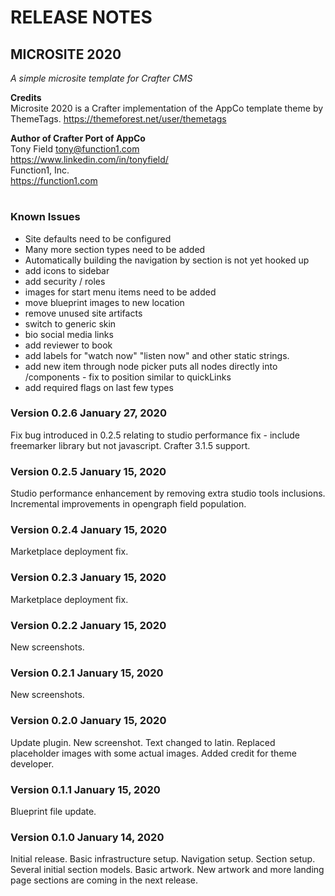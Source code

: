 # RELEASE NOTES

## MICROSITE 2020
_A simple microsite template for Crafter CMS_

**Credits**
\
Microsite 2020 is a Crafter implementation
of the AppCo template theme by ThemeTags. 
https://themeforest.net/user/themetags

**Author of Crafter Port of AppCo**
\
Tony Field
tony@function1.com
\
https://www.linkedin.com/in/tonyfield/
\
Function1, Inc.
\
https://function1.com
#

### Known Issues
- Site defaults need to be configured
- Many more section types need to be added
- Automatically building the navigation by section is not yet hooked up
- add icons to sidebar
- add security / roles
- images for start menu items need to be added
- move blueprint images to new location
- remove unused site artifacts
- switch to generic skin
- bio social media links
- add reviewer to book
- add labels for "watch now" "listen now" and other static strings.
- add new item through node picker puts all nodes directly into /components - fix to position similar to quickLinks
- add required flags on last few types

### Version 0.2.6 January 27, 2020
Fix bug introduced in 0.2.5 relating to studio performance fix - include freemarker library but not javascript.  Crafter 3.1.5 support.

### Version 0.2.5 January 15, 2020
Studio performance enhancement by removing extra studio tools inclusions.
Incremental improvements in opengraph field population.

### Version 0.2.4 January 15, 2020
Marketplace deployment fix.

### Version 0.2.3 January 15, 2020
Marketplace deployment fix.

### Version 0.2.2 January 15, 2020
New screenshots.

### Version 0.2.1 January 15, 2020
New screenshots.

### Version 0.2.0 January 15, 2020
Update plugin. 
New screenshot.
Text changed to latin.
Replaced placeholder images with some actual images.
Added credit for theme developer.

### Version 0.1.1 January 15, 2020
Blueprint file update.

### Version 0.1.0 January 14, 2020
Initial release. 
Basic infrastructure setup.
Navigation setup.
Section setup.
Several initial section models.
Basic artwork.
New artwork and more landing page sections are coming in the next release.
 

